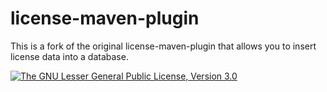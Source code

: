 # license-maven-plugin

This is a fork of the original license-maven-plugin that allows you to insert license data into a database.

[![The GNU Lesser General Public License, Version 3.0](https://img.shields.io/badge/license-LGPL3-blue.svg)](http://www.gnu.org/licenses/lgpl-3.0.txt)
